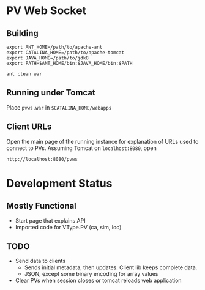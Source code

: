 PV Web Socket
=============

Building
--------

    export ANT_HOME=/path/to/apache-ant
    export CATALINA_HOME=/path/to/apache-tomcat
    export JAVA_HOME=/path/to/jdk8
    export PATH=$ANT_HOME/bin:$JAVA_HOME/bin:$PATH
    
    ant clean war

Running under Tomcat
--------------------

Place `pvws.war` in `$CATALINA_HOME/webapps`


Client URLs
-----------

Open the main page of the running instance for explanation
of URLs used to connect to PVs.
Assuming Tomcat on `localhost:8080`, open

    http://localhost:8080/pvws
    

Development Status
==================

Mostly Functional
-----------------

 * Start page that explains API
 * Imported code for VType.PV (ca, sim, loc)


TODO
----

 * Send data to clients
      - Sends initial metadata, then updates. Client lib keeps complete data.
      - JSON, except some binary encoding for array values
 * Clear PVs when session closes or tomcat reloads web application
